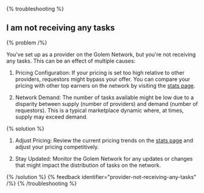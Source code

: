 {% troubleshooting %}

## I am not receiving any tasks

{% problem /%}

You've set up as a provider on the Golem Network, but you're not receiving any tasks. This can be an effect of multiple causes:

1. Pricing Configuration: If your pricing is set too high relative to other providers, requestors might bypass your offer. You can compare your pricing with other top earners on the network by visiting the [stats page](https://stats.golem.network/network/providers/online).

2. Network Demand: The number of tasks available might be low due to a disparity between supply (number of providers) and demand (number of requestors). This is a typical marketplace dynamic where, at times, supply may exceed demand.

{% solution %}

1. Adjust Pricing: Review the current pricing trends on the [stats page](https://stats.golem.network/network/providers/online) and adjust your pricing competitively.

2. Stay Updated: Monitor the Golem Network for any updates or changes that might impact the distribution of tasks on the network.

{% /solution %}
{% feedback identifier="provider-not-receiving-any-tasks" /%}
{% /troubleshooting %}
